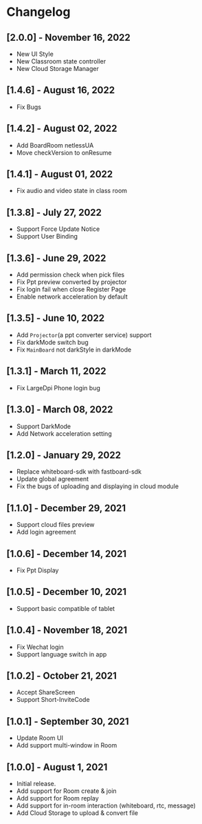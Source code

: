 # Changelog

## [2.0.0] - November 16, 2022

- New UI Style
- New Classroom state controller
- New Cloud Storage Manager

## [1.4.6] - August 16, 2022

- Fix Bugs

## [1.4.2] - August 02, 2022

- Add BoardRoom netlessUA
- Move checkVersion to onResume

## [1.4.1] - August 01, 2022

- Fix audio and video state in class room

## [1.3.8] - July 27, 2022

- Support Force Update Notice
- Support User Binding

## [1.3.6] - June 29, 2022

- Add permission check when pick files
- Fix Ppt preview converted by projector
- Fix login fail when close Register Page
- Enable network acceleration by default

## [1.3.5] - June 10, 2022

- Add `Projector`(a ppt converter service) support
- Fix darkMode switch bug
- Fix `MainBoard` not darkStyle in darkMode

## [1.3.1] - March 11, 2022

- Fix LargeDpi Phone login bug

## [1.3.0] - March 08, 2022

- Support DarkMode
- Add Network acceleration setting

## [1.2.0] - January 29, 2022

- Replace whiteboard-sdk with fastboard-sdk
- Update global agreement
- Fix the bugs of uploading and displaying in cloud module

## [1.1.0] - December 29, 2021

- Support cloud files preview
- Add login agreement

## [1.0.6] - December 14, 2021

- Fix Ppt Display

## [1.0.5] - December 10, 2021

- Support basic compatible of tablet

## [1.0.4] - November 18, 2021

- Fix Wechat login
- Support language switch in app

## [1.0.2] - October 21, 2021

- Accept ShareScreen
- Support Short-InviteCode

## [1.0.1] - September 30, 2021

- Update Room UI
- Add support multi-window in Room

## [1.0.0] - August 1, 2021

- Initial release.
- Add support for Room create & join
- Add support for Room replay
- Add support for in-room interaction (whiteboard, rtc, message)
- Add Cloud Storage to upload & convert file